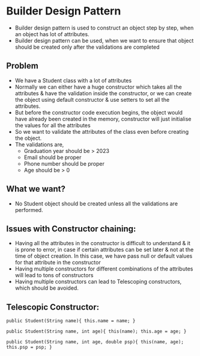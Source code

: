 # Builder Design Pattern

* Builder design pattern is used to construct an object step by step, when an object has lot of attributes.
* Builder design pattern can be used, when we want to ensure that object should be created only after the validations are completed

## Problem

* We have a Student class with a lot of attributes
* Normally we can either have a huge constructor which takes all the attributes & have the validation inside the constructor, or we can create the object using default constructor & use setters to set all the attributes.
* But before the constructor code execution begins, the object would have already been created in the memory, constructor will just initialise the values for all the attributes
* So we want to validate the attributes of the class even before creating the object.
* The validations are,
    * Graduation year should be > 2023
    * Email should be proper
    * Phone number should be proper
    * Age should be > 0

## What we want?

* No Student object should be created unless all the validations are performed.

## Issues with Constructor chaining:

* Having all the attributes in the constructor is difficult to understand & it is prone to error, in case if certain attributes can be set later & not at the time of object creation. In this case, we have pass null or default values for that attribute in the constructor
* Having multiple constructors for different combinations of the attributes will lead to tons of constructors
* Having multiple constructors can lead to Telescoping constructors, which should be avoided.

## Telescopic Constructor:

`public Student(String name){
    this.name = name;
}`

`public Student(String name, int age){
    this(name);
    this.age = age;
}`

`public Student(String name, int age, double psp){
    this(name, age);
    this.psp = psp;
}`
